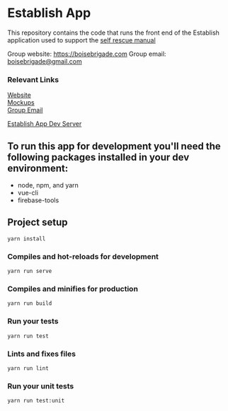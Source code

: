 # Establish App
This repository contains the code that runs the front end of the Establish application used to support the [self rescue manual](http://www.selfrescuemanual.com/)

Group website: https://boisebrigade.com
Group email: boisebrigade@gmail.com

### Relevant Links
[Website](http://www.boisebrigade.org)  
[Mockups](https://sketch.cloud/s/lKP8e/all/pages/landing-page-small-combined)  
[Group Email](boisebrigade@gmail.com)  

[Establish App Dev Server](https://establish-rescuemanual.firebaseapp.com/)


## To run this app for development you'll need the following packages installed in your dev environment:
* node, npm, and yarn
* vue-cli
* firebase-tools



## Project setup
```
yarn install
```

### Compiles and hot-reloads for development
```
yarn run serve
```

### Compiles and minifies for production
```
yarn run build
```

### Run your tests
```
yarn run test
```

### Lints and fixes files
```
yarn run lint
```

### Run your unit tests
```
yarn run test:unit
```
